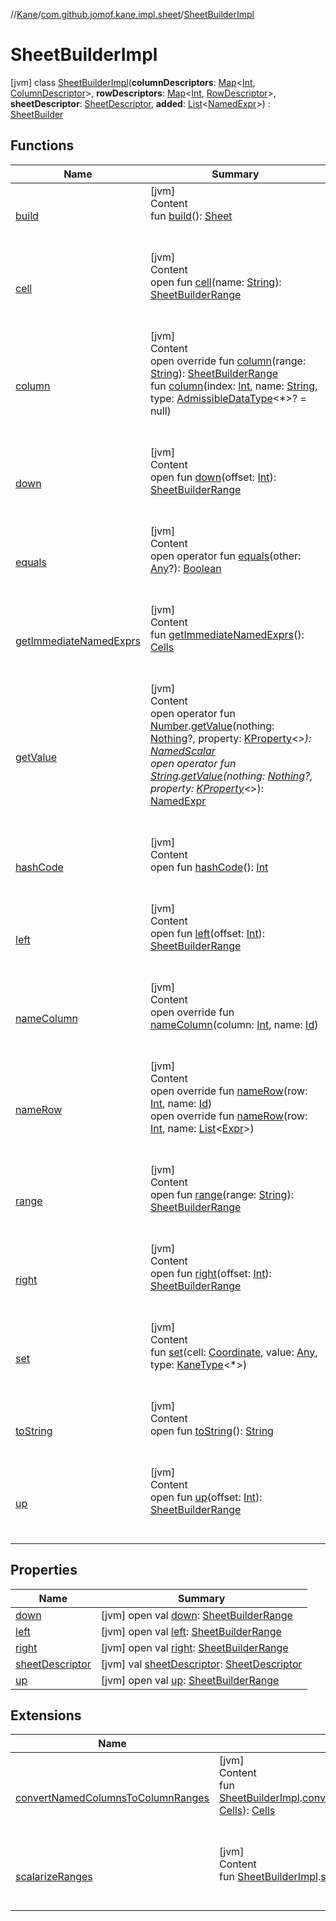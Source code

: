 //[Kane](../../index.md)/[com.github.jomof.kane.impl.sheet](../index.md)/[SheetBuilderImpl](index.md)



# SheetBuilderImpl  
 [jvm] class [SheetBuilderImpl](index.md)(**columnDescriptors**: [Map](https://kotlinlang.org/api/latest/jvm/stdlib/kotlin.collections/-map/index.html)<[Int](https://kotlinlang.org/api/latest/jvm/stdlib/kotlin/-int/index.html), [ColumnDescriptor](../-column-descriptor/index.md)>, **rowDescriptors**: [Map](https://kotlinlang.org/api/latest/jvm/stdlib/kotlin.collections/-map/index.html)<[Int](https://kotlinlang.org/api/latest/jvm/stdlib/kotlin/-int/index.html), [RowDescriptor](../-row-descriptor/index.md)>, **sheetDescriptor**: [SheetDescriptor](../-sheet-descriptor/index.md), **added**: [List](https://kotlinlang.org/api/latest/jvm/stdlib/kotlin.collections/-list/index.html)<[NamedExpr](../../com.github.jomof.kane.impl/-named-expr/index.md)>) : [SheetBuilder](../-sheet-builder/index.md)   


## Functions  
  
|  Name|  Summary| 
|---|---|
| <a name="com.github.jomof.kane.impl.sheet/SheetBuilderImpl/build/#/PointingToDeclaration/"></a>[build](build.md)| <a name="com.github.jomof.kane.impl.sheet/SheetBuilderImpl/build/#/PointingToDeclaration/"></a>[jvm]  <br>Content  <br>fun [build](build.md)(): [Sheet](../-sheet/index.md)  <br><br><br>
| <a name="com.github.jomof.kane.impl.sheet/SheetBuilder/cell/#kotlin.String/PointingToDeclaration/"></a>[cell](../-sheet-builder/cell.md)| <a name="com.github.jomof.kane.impl.sheet/SheetBuilder/cell/#kotlin.String/PointingToDeclaration/"></a>[jvm]  <br>Content  <br>open fun [cell](../-sheet-builder/cell.md)(name: [String](https://kotlinlang.org/api/latest/jvm/stdlib/kotlin/-string/index.html)): [SheetBuilderRange](../-sheet-builder-range/index.md)  <br><br><br>
| <a name="com.github.jomof.kane.impl.sheet/SheetBuilderImpl/column/#kotlin.String/PointingToDeclaration/"></a>[column](column.md)| <a name="com.github.jomof.kane.impl.sheet/SheetBuilderImpl/column/#kotlin.String/PointingToDeclaration/"></a>[jvm]  <br>Content  <br>open override fun [column](column.md)(range: [String](https://kotlinlang.org/api/latest/jvm/stdlib/kotlin/-string/index.html)): [SheetBuilderRange](../-sheet-builder-range/index.md)  <br>fun [column](column.md)(index: [Int](https://kotlinlang.org/api/latest/jvm/stdlib/kotlin/-int/index.html), name: [String](https://kotlinlang.org/api/latest/jvm/stdlib/kotlin/-string/index.html), type: [AdmissibleDataType](../-admissible-data-type/index.md)<*>? = null)  <br><br><br>
| <a name="com.github.jomof.kane.impl.sheet/SheetBuilder/down/#kotlin.Int/PointingToDeclaration/"></a>[down](../-sheet-builder/down.md)| <a name="com.github.jomof.kane.impl.sheet/SheetBuilder/down/#kotlin.Int/PointingToDeclaration/"></a>[jvm]  <br>Content  <br>open fun [down](../-sheet-builder/down.md)(offset: [Int](https://kotlinlang.org/api/latest/jvm/stdlib/kotlin/-int/index.html)): [SheetBuilderRange](../-sheet-builder-range/index.md)  <br><br><br>
| <a name="kotlin/Any/equals/#kotlin.Any?/PointingToDeclaration/"></a>[equals](../../com.github.jomof.kane.impl.types/-double-algebraic-type/index.md#%5Bkotlin%2FAny%2Fequals%2F%23kotlin.Any%3F%2FPointingToDeclaration%2F%5D%2FFunctions%2F-884579001)| <a name="kotlin/Any/equals/#kotlin.Any?/PointingToDeclaration/"></a>[jvm]  <br>Content  <br>open operator fun [equals](../../com.github.jomof.kane.impl.types/-double-algebraic-type/index.md#%5Bkotlin%2FAny%2Fequals%2F%23kotlin.Any%3F%2FPointingToDeclaration%2F%5D%2FFunctions%2F-884579001)(other: [Any](https://kotlinlang.org/api/latest/jvm/stdlib/kotlin/-any/index.html)?): [Boolean](https://kotlinlang.org/api/latest/jvm/stdlib/kotlin/-boolean/index.html)  <br><br><br>
| <a name="com.github.jomof.kane.impl.sheet/SheetBuilderImpl/getImmediateNamedExprs/#/PointingToDeclaration/"></a>[getImmediateNamedExprs](get-immediate-named-exprs.md)| <a name="com.github.jomof.kane.impl.sheet/SheetBuilderImpl/getImmediateNamedExprs/#/PointingToDeclaration/"></a>[jvm]  <br>Content  <br>fun [getImmediateNamedExprs](get-immediate-named-exprs.md)(): [Cells](../-cells/index.md)  <br><br><br>
| <a name="com.github.jomof.kane.impl.sheet/SheetBuilder/getValue/kotlin.Number#kotlin.Nothing?#kotlin.reflect.KProperty[*]/PointingToDeclaration/"></a>[getValue](../-sheet-builder/get-value.md)| <a name="com.github.jomof.kane.impl.sheet/SheetBuilder/getValue/kotlin.Number#kotlin.Nothing?#kotlin.reflect.KProperty[*]/PointingToDeclaration/"></a>[jvm]  <br>Content  <br>open operator fun [Number](https://kotlinlang.org/api/latest/jvm/stdlib/kotlin/-number/index.html).[getValue](../-sheet-builder/get-value.md)(nothing: [Nothing](https://kotlinlang.org/api/latest/jvm/stdlib/kotlin/-nothing/index.html)?, property: [KProperty](https://kotlinlang.org/api/latest/jvm/stdlib/kotlin.reflect/-k-property/index.html)<*>): [NamedScalar](../../com.github.jomof.kane.impl/-named-scalar/index.md)  <br>open operator fun [String](https://kotlinlang.org/api/latest/jvm/stdlib/kotlin/-string/index.html).[getValue](../-sheet-builder/get-value.md)(nothing: [Nothing](https://kotlinlang.org/api/latest/jvm/stdlib/kotlin/-nothing/index.html)?, property: [KProperty](https://kotlinlang.org/api/latest/jvm/stdlib/kotlin.reflect/-k-property/index.html)<*>): [NamedExpr](../../com.github.jomof.kane.impl/-named-expr/index.md)  <br><br><br>
| <a name="kotlin/Any/hashCode/#/PointingToDeclaration/"></a>[hashCode](../../com.github.jomof.kane.impl.types/-double-algebraic-type/index.md#%5Bkotlin%2FAny%2FhashCode%2F%23%2FPointingToDeclaration%2F%5D%2FFunctions%2F-884579001)| <a name="kotlin/Any/hashCode/#/PointingToDeclaration/"></a>[jvm]  <br>Content  <br>open fun [hashCode](../../com.github.jomof.kane.impl.types/-double-algebraic-type/index.md#%5Bkotlin%2FAny%2FhashCode%2F%23%2FPointingToDeclaration%2F%5D%2FFunctions%2F-884579001)(): [Int](https://kotlinlang.org/api/latest/jvm/stdlib/kotlin/-int/index.html)  <br><br><br>
| <a name="com.github.jomof.kane.impl.sheet/SheetBuilder/left/#kotlin.Int/PointingToDeclaration/"></a>[left](../-sheet-builder/left.md)| <a name="com.github.jomof.kane.impl.sheet/SheetBuilder/left/#kotlin.Int/PointingToDeclaration/"></a>[jvm]  <br>Content  <br>open fun [left](../-sheet-builder/left.md)(offset: [Int](https://kotlinlang.org/api/latest/jvm/stdlib/kotlin/-int/index.html)): [SheetBuilderRange](../-sheet-builder-range/index.md)  <br><br><br>
| <a name="com.github.jomof.kane.impl.sheet/SheetBuilderImpl/nameColumn/#kotlin.Int#kotlin.Any/PointingToDeclaration/"></a>[nameColumn](name-column.md)| <a name="com.github.jomof.kane.impl.sheet/SheetBuilderImpl/nameColumn/#kotlin.Int#kotlin.Any/PointingToDeclaration/"></a>[jvm]  <br>Content  <br>open override fun [nameColumn](name-column.md)(column: [Int](https://kotlinlang.org/api/latest/jvm/stdlib/kotlin/-int/index.html), name: [Id](../../com.github.jomof.kane.impl/index.md#%5Bcom.github.jomof.kane.impl%2FId%2F%2F%2FPointingToDeclaration%2F%5D%2FClasslikes%2F-884579001))  <br><br><br>
| <a name="com.github.jomof.kane.impl.sheet/SheetBuilderImpl/nameRow/#kotlin.Int#kotlin.Any/PointingToDeclaration/"></a>[nameRow](name-row.md)| <a name="com.github.jomof.kane.impl.sheet/SheetBuilderImpl/nameRow/#kotlin.Int#kotlin.Any/PointingToDeclaration/"></a>[jvm]  <br>Content  <br>open override fun [nameRow](name-row.md)(row: [Int](https://kotlinlang.org/api/latest/jvm/stdlib/kotlin/-int/index.html), name: [Id](../../com.github.jomof.kane.impl/index.md#%5Bcom.github.jomof.kane.impl%2FId%2F%2F%2FPointingToDeclaration%2F%5D%2FClasslikes%2F-884579001))  <br>open override fun [nameRow](name-row.md)(row: [Int](https://kotlinlang.org/api/latest/jvm/stdlib/kotlin/-int/index.html), name: [List](https://kotlinlang.org/api/latest/jvm/stdlib/kotlin.collections/-list/index.html)<[Expr](../../com.github.jomof.kane/-expr/index.md)>)  <br><br><br>
| <a name="com.github.jomof.kane.impl.sheet/SheetBuilder/range/#kotlin.String/PointingToDeclaration/"></a>[range](../-sheet-builder/range.md)| <a name="com.github.jomof.kane.impl.sheet/SheetBuilder/range/#kotlin.String/PointingToDeclaration/"></a>[jvm]  <br>Content  <br>open fun [range](../-sheet-builder/range.md)(range: [String](https://kotlinlang.org/api/latest/jvm/stdlib/kotlin/-string/index.html)): [SheetBuilderRange](../-sheet-builder-range/index.md)  <br><br><br>
| <a name="com.github.jomof.kane.impl.sheet/SheetBuilder/right/#kotlin.Int/PointingToDeclaration/"></a>[right](../-sheet-builder/right.md)| <a name="com.github.jomof.kane.impl.sheet/SheetBuilder/right/#kotlin.Int/PointingToDeclaration/"></a>[jvm]  <br>Content  <br>open fun [right](../-sheet-builder/right.md)(offset: [Int](https://kotlinlang.org/api/latest/jvm/stdlib/kotlin/-int/index.html)): [SheetBuilderRange](../-sheet-builder-range/index.md)  <br><br><br>
| <a name="com.github.jomof.kane.impl.sheet/SheetBuilderImpl/set/#com.github.jomof.kane.impl.Coordinate#kotlin.Any#com.github.jomof.kane.impl.types.KaneType[*]/PointingToDeclaration/"></a>[set](set.md)| <a name="com.github.jomof.kane.impl.sheet/SheetBuilderImpl/set/#com.github.jomof.kane.impl.Coordinate#kotlin.Any#com.github.jomof.kane.impl.types.KaneType[*]/PointingToDeclaration/"></a>[jvm]  <br>Content  <br>fun [set](set.md)(cell: [Coordinate](../../com.github.jomof.kane.impl/-coordinate/index.md), value: [Any](https://kotlinlang.org/api/latest/jvm/stdlib/kotlin/-any/index.html), type: [KaneType](../../com.github.jomof.kane.impl.types/-kane-type/index.md)<*>)  <br><br><br>
| <a name="kotlin/Any/toString/#/PointingToDeclaration/"></a>[toString](../../com.github.jomof.kane.impl.types/-object-kane-type/-companion/index.md#%5Bkotlin%2FAny%2FtoString%2F%23%2FPointingToDeclaration%2F%5D%2FFunctions%2F-884579001)| <a name="kotlin/Any/toString/#/PointingToDeclaration/"></a>[jvm]  <br>Content  <br>open fun [toString](../../com.github.jomof.kane.impl.types/-object-kane-type/-companion/index.md#%5Bkotlin%2FAny%2FtoString%2F%23%2FPointingToDeclaration%2F%5D%2FFunctions%2F-884579001)(): [String](https://kotlinlang.org/api/latest/jvm/stdlib/kotlin/-string/index.html)  <br><br><br>
| <a name="com.github.jomof.kane.impl.sheet/SheetBuilder/up/#kotlin.Int/PointingToDeclaration/"></a>[up](../-sheet-builder/up.md)| <a name="com.github.jomof.kane.impl.sheet/SheetBuilder/up/#kotlin.Int/PointingToDeclaration/"></a>[jvm]  <br>Content  <br>open fun [up](../-sheet-builder/up.md)(offset: [Int](https://kotlinlang.org/api/latest/jvm/stdlib/kotlin/-int/index.html)): [SheetBuilderRange](../-sheet-builder-range/index.md)  <br><br><br>


## Properties  
  
|  Name|  Summary| 
|---|---|
| <a name="com.github.jomof.kane.impl.sheet/SheetBuilderImpl/down/#/PointingToDeclaration/"></a>[down](index.md#%5Bcom.github.jomof.kane.impl.sheet%2FSheetBuilderImpl%2Fdown%2F%23%2FPointingToDeclaration%2F%5D%2FProperties%2F-884579001)| <a name="com.github.jomof.kane.impl.sheet/SheetBuilderImpl/down/#/PointingToDeclaration/"></a> [jvm] open val [down](index.md#%5Bcom.github.jomof.kane.impl.sheet%2FSheetBuilderImpl%2Fdown%2F%23%2FPointingToDeclaration%2F%5D%2FProperties%2F-884579001): [SheetBuilderRange](../-sheet-builder-range/index.md)   <br>
| <a name="com.github.jomof.kane.impl.sheet/SheetBuilderImpl/left/#/PointingToDeclaration/"></a>[left](index.md#%5Bcom.github.jomof.kane.impl.sheet%2FSheetBuilderImpl%2Fleft%2F%23%2FPointingToDeclaration%2F%5D%2FProperties%2F-884579001)| <a name="com.github.jomof.kane.impl.sheet/SheetBuilderImpl/left/#/PointingToDeclaration/"></a> [jvm] open val [left](index.md#%5Bcom.github.jomof.kane.impl.sheet%2FSheetBuilderImpl%2Fleft%2F%23%2FPointingToDeclaration%2F%5D%2FProperties%2F-884579001): [SheetBuilderRange](../-sheet-builder-range/index.md)   <br>
| <a name="com.github.jomof.kane.impl.sheet/SheetBuilderImpl/right/#/PointingToDeclaration/"></a>[right](index.md#%5Bcom.github.jomof.kane.impl.sheet%2FSheetBuilderImpl%2Fright%2F%23%2FPointingToDeclaration%2F%5D%2FProperties%2F-884579001)| <a name="com.github.jomof.kane.impl.sheet/SheetBuilderImpl/right/#/PointingToDeclaration/"></a> [jvm] open val [right](index.md#%5Bcom.github.jomof.kane.impl.sheet%2FSheetBuilderImpl%2Fright%2F%23%2FPointingToDeclaration%2F%5D%2FProperties%2F-884579001): [SheetBuilderRange](../-sheet-builder-range/index.md)   <br>
| <a name="com.github.jomof.kane.impl.sheet/SheetBuilderImpl/sheetDescriptor/#/PointingToDeclaration/"></a>[sheetDescriptor](sheet-descriptor.md)| <a name="com.github.jomof.kane.impl.sheet/SheetBuilderImpl/sheetDescriptor/#/PointingToDeclaration/"></a> [jvm] val [sheetDescriptor](sheet-descriptor.md): [SheetDescriptor](../-sheet-descriptor/index.md)   <br>
| <a name="com.github.jomof.kane.impl.sheet/SheetBuilderImpl/up/#/PointingToDeclaration/"></a>[up](index.md#%5Bcom.github.jomof.kane.impl.sheet%2FSheetBuilderImpl%2Fup%2F%23%2FPointingToDeclaration%2F%5D%2FProperties%2F-884579001)| <a name="com.github.jomof.kane.impl.sheet/SheetBuilderImpl/up/#/PointingToDeclaration/"></a> [jvm] open val [up](index.md#%5Bcom.github.jomof.kane.impl.sheet%2FSheetBuilderImpl%2Fup%2F%23%2FPointingToDeclaration%2F%5D%2FProperties%2F-884579001): [SheetBuilderRange](../-sheet-builder-range/index.md)   <br>


## Extensions  
  
|  Name|  Summary| 
|---|---|
| <a name="com.github.jomof.kane.impl.sheet//convertNamedColumnsToColumnRanges/com.github.jomof.kane.impl.sheet.SheetBuilderImpl#com.github.jomof.kane.impl.sheet.Cells/PointingToDeclaration/"></a>[convertNamedColumnsToColumnRanges](../convert-named-columns-to-column-ranges.md)| <a name="com.github.jomof.kane.impl.sheet//convertNamedColumnsToColumnRanges/com.github.jomof.kane.impl.sheet.SheetBuilderImpl#com.github.jomof.kane.impl.sheet.Cells/PointingToDeclaration/"></a>[jvm]  <br>Content  <br>fun [SheetBuilderImpl](index.md).[convertNamedColumnsToColumnRanges](../convert-named-columns-to-column-ranges.md)(cells: [Cells](../-cells/index.md)): [Cells](../-cells/index.md)  <br><br><br>
| <a name="com.github.jomof.kane.impl.sheet//scalarizeRanges/com.github.jomof.kane.impl.sheet.SheetBuilderImpl#com.github.jomof.kane.impl.sheet.Cells/PointingToDeclaration/"></a>[scalarizeRanges](../scalarize-ranges.md)| <a name="com.github.jomof.kane.impl.sheet//scalarizeRanges/com.github.jomof.kane.impl.sheet.SheetBuilderImpl#com.github.jomof.kane.impl.sheet.Cells/PointingToDeclaration/"></a>[jvm]  <br>Content  <br>fun [SheetBuilderImpl](index.md).[scalarizeRanges](../scalarize-ranges.md)(cells: [Cells](../-cells/index.md)): [Cells](../-cells/index.md)  <br><br><br>

